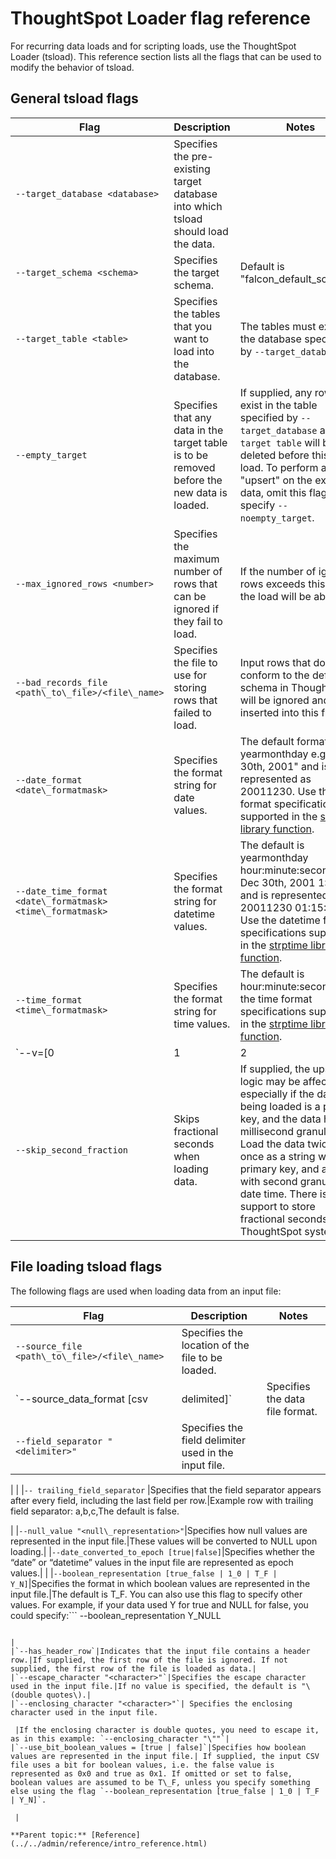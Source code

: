 # ThoughtSpot Loader flag reference

For recurring data loads and for scripting loads, use the ThoughtSpot Loader \(tsload\). This reference section lists all the flags that can be used to modify the behavior of tsload.

## General tsload flags

|Flag|Description|Notes|
|----|-----------|-----|
|`--target_database <database>`|Specifies the pre-existing target database into which tsload should load the data.| |
|`--target_schema <schema>`|Specifies the target schema.|Default is "falcon\_default\_schema".|
|`--target_table <table>`|Specifies the tables that you want to load into the database.|The tables must exist in the database specified by `--target_database`.|
|`--empty_target`|Specifies that any data in the target table is to be removed before the new data is loaded.|If supplied, any rows that exist in the table specified by `--target_database` and `--target table` will be deleted before this data load. To perform an "upsert" on the existing data, omit this flag or specify `--noempty_target`.|
|`--max_ignored_rows <number>`|Specifies the maximum number of rows that can be ignored if they fail to load.|If the number of ignored rows exceeds this limit, the load will be aborted.|
|`--bad_records_file <path\_to\_file>/<file\_name>`|Specifies the file to use for storing rows that failed to load.|Input rows that do not conform to the defined schema in ThoughtSpot will be ignored and inserted into this file.|
|`--date_format <date\_formatmask>`|Specifies the format string for date values.|The default format is yearmonthday e.g. "Dec 30th, 2001" and is represented as 20011230. Use the date format specifications supported in the [strptime library function](http://man7.org/linux/man-pages/man3/strptime.3.html).|
|`--date_time_format <date\_formatmask> <time\_formatmask>`|Specifies the format string for datetime values.|The default is yearmonthday hour:minute:second e.g. Dec 30th, 2001 1:15:12 and is represented as 20011230 01:15:12. Use the datetime format specifications supported in the [strptime library function](http://man7.org/linux/man-pages/man3/strptime.3.html).|
|`--time_format <time\_formatmask>`|Specifies the format string for time values.|The default is hour:minute:second. Use the time format specifications supported in the [strptime library function](http://man7.org/linux/man-pages/man3/strptime.3.html).|
|`--v=[0|1|2|3`|Specifies the verbosity of log messages.|Provide a value for verbosity level. By default, verbosity is set to the minimum, which is 0. This value is similar to a volume control. At higher levels your log receives more messages and that log more frequently. This is used for debugging. You should not change this value unless instructed by ThoughtSpot Support.|
|`--skip_second_fraction`|Skips fractional seconds when loading data.|If supplied, the upserts logic may be affected, especially if the date time being loaded is a primary key, and the data has millisecond granularity. Load the data twice, once as a string with a primary key, and again with second granularity date time. There is no support to store fractional seconds in the ThoughtSpot system.|

## File loading tsload flags

The following flags are used when loading data from an input file:

|Flag|Description|Notes|
|----|-----------|-----|
|`--source_file <path\_to\_file>/<file\_name>`|Specifies the location of the file to be loaded.| |
|`--source_data_format [csv|delimited]`|Specifies the data file format.|Optional. The default is csv.|
|`--field_separator "<delimiter>"`| Specifies the field delimiter used in the input file.

 | |
|`-- trailing_field_separator` |Specifies that the field separator appears after every field, including the last field per row.|Example row with trailing field separator: a,b,c,The default is false.

|
|`--null_value "<null\_representation>"`|Specifies how null values are represented in the input file.|These values will be converted to NULL upon loading.|
|`--date_converted_to_epoch [true|false]`|Specifies whether the “date” or “datetime” values in the input file are represented as epoch values.| |
|`--boolean_representation [true_false | 1_0 | T_F | Y_N]`|Specifies the format in which boolean values are represented in the input file.|The default is T\_F. You can also use this flag to specify other values. For example, if your data used Y for true and NULL for false, you could specify:```
--boolean_representation Y_NULL
```

|
|`--has_header_row`|Indicates that the input file contains a header row.|If supplied, the first row of the file is ignored. If not supplied, the first row of the file is loaded as data.|
|`--escape_character "<character>"`|Specifies the escape character used in the input file.|If no value is specified, the default is "\(double quotes\).|
|`--enclosing_character "<character>"`| Specifies the enclosing character used in the input file.

 |If the enclosing character is double quotes, you need to escape it, as in this example: `--enclosing_character "\""`|
|`--use_bit_boolean_values = [true | false]`|Specifies how boolean values are represented in the input file.| If supplied, the input CSV file uses a bit for boolean values, i.e. the false value is represented as 0x0 and true as 0x1. If omitted or set to false, boolean values are assumed to be T\_F, unless you specify something else using the flag `--boolean_representation [true_false | 1_0 | T_F | Y_N]`.

 |

**Parent topic:** [Reference](../../admin/reference/intro_reference.html)


